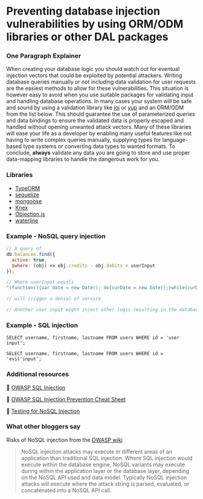 # Preventing database injection vulnerabilities by using ORM/ODM libraries or other DAL packages

### One Paragraph Explainer

When creating your database logic you should watch out for eventual injection vectors that could be exploited by potential attackers. Writing database queries manually or not including data validation for user requests are the easiest methods to allow for these vulnerabilities. This situation is however easy to avoid when you use suitable packages for validating input and handling database operations. In many cases your system will be safe and sound by using a validation library like
[joi](https://github.com/hapijs/joi) or [yup](https://github.com/jquense/yup) and an ORM/ODM from the list below. This should guarantee the use of parameterized queries and data bindings to ensure the validated data is properly escaped and handled without opening unwanted attack vectors. Many of these libraries will ease your life as a developer by enabling many useful features like not having to write complex queries manually, supplying types for language-based type systems or converting data types to wanted formats. To conclude, __always__ validate any data you are going to store and use proper data-mapping libraries to handle the dangerous work for you.

### Libraries

- [TypeORM](https://github.com/typeorm/typeorm)
- [sequelize](https://github.com/sequelize/sequelize)
- [mongoose](https://github.com/Automattic/mongoose)
- [Knex](https://github.com/tgriesser/knex)
- [Objection.js](https://github.com/Vincit/objection.js)
- [waterline](https://github.com/balderdashy/waterline)

### Example - NoSQL query injection

```javascript
// A query of
db.balances.find({
  active: true,
  $where: (obj) => obj.credits - obj.debits < userInput
});

// Where userInput equals
"(function(){var date = new Date(); do{curDate = new Date();}while(curDate-date<10000); return Math.max();})()"

// will trigger a denial of service

// Another user input might inject other logic resulting in the database exposing sensitive data
```

### Example - SQL injection

```
SELECT username, firstname, lastname FROM users WHERE id = 'user input';

SELECT username, firstname, lastname FROM users WHERE id = 'evil'input';
```

### Additional resources

🔗 [OWASP SQL Injection](https://www.owasp.org/index.php/SQL_Injection)

🔗 [OWASP SQL Injection Prevention Cheat Sheet](https://github.com/OWASP/CheatSheetSeries)

🔗 [Testing for NoSQL Injection](https://www.owasp.org/index.php/Testing_for_NoSQL_injection)

### What other bloggers say

Risks of NoSQL injection from the [OWASP wiki](https://www.owasp.org/index.php/Testing_for_NoSQL_injection)

> NoSQL injection attacks may execute in different areas of an application than traditional SQL injection. Where SQL injection would execute within the database engine, NoSQL variants may execute during within the application layer or the database layer, depending on the NoSQL API used and data model. Typically NoSQL injection attacks will execute where the attack string is parsed, evaluated, or concatenated into a NoSQL API call.
